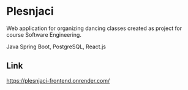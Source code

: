 # Plesnjaci

Web application for organizing dancing classes created as project for course Software Engineering. 

Java Spring Boot, PostgreSQL, React.js

## Link 

https://plesnjaci-frontend.onrender.com/
